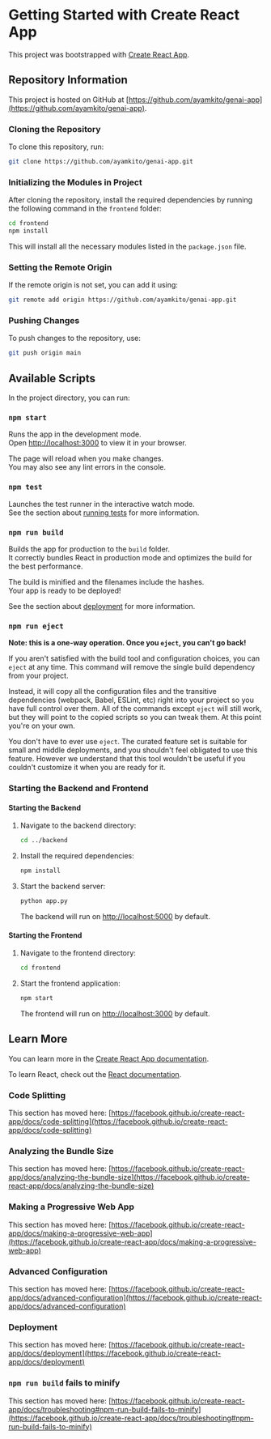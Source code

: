 # Getting Started with Create React App

This project was bootstrapped with [Create React App](https://github.com/facebook/create-react-app).

## Repository Information

This project is hosted on GitHub at [https://github.com/ayamkito/genai-app](https://github.com/ayamkito/genai-app).

### Cloning the Repository

To clone this repository, run:

```bash
git clone https://github.com/ayamkito/genai-app.git
```

### Initializing the Modules in Project

After cloning the repository, install the required dependencies by running the following command in the `frontend` folder:

```bash
cd frontend
npm install
```

This will install all the necessary modules listed in the `package.json` file.

### Setting the Remote Origin

If the remote origin is not set, you can add it using:

```bash
git remote add origin https://github.com/ayamkito/genai-app.git
```

### Pushing Changes

To push changes to the repository, use:

```bash
git push origin main
```

## Available Scripts

In the project directory, you can run:

### `npm start`

Runs the app in the development mode.\
Open [http://localhost:3000](http://localhost:3000) to view it in your browser.

The page will reload when you make changes.\
You may also see any lint errors in the console.

### `npm test`

Launches the test runner in the interactive watch mode.\
See the section about [running tests](https://facebook.github.io/create-react-app/docs/running-tests) for more information.

### `npm run build`

Builds the app for production to the `build` folder.\
It correctly bundles React in production mode and optimizes the build for the best performance.

The build is minified and the filenames include the hashes.\
Your app is ready to be deployed!

See the section about [deployment](https://facebook.github.io/create-react-app/docs/deployment) for more information.

### `npm run eject`

**Note: this is a one-way operation. Once you `eject`, you can't go back!**

If you aren't satisfied with the build tool and configuration choices, you can `eject` at any time. This command will remove the single build dependency from your project.

Instead, it will copy all the configuration files and the transitive dependencies (webpack, Babel, ESLint, etc) right into your project so you have full control over them. All of the commands except `eject` will still work, but they will point to the copied scripts so you can tweak them. At this point you're on your own.

You don't have to ever use `eject`. The curated feature set is suitable for small and middle deployments, and you shouldn't feel obligated to use this feature. However we understand that this tool wouldn't be useful if you couldn't customize it when you are ready for it.

### Starting the Backend and Frontend

#### Starting the Backend

1. Navigate to the backend directory:
   ```bash
   cd ../backend
   ```
2. Install the required dependencies:
   ```bash
   npm install
   ```
3. Start the backend server:
   ```bash
   python app.py
   ```
   The backend will run on [http://localhost:5000](http://localhost:5000) by default.

#### Starting the Frontend

1. Navigate to the frontend directory:
   ```bash
   cd frontend
   ```
2. Start the frontend application:
   ```bash
   npm start
   ```
   The frontend will run on [http://localhost:3000](http://localhost:3000) by default.

## Learn More

You can learn more in the [Create React App documentation](https://facebook.github.io/create-react-app/docs/getting-started).

To learn React, check out the [React documentation](https://reactjs.org/).

### Code Splitting

This section has moved here: [https://facebook.github.io/create-react-app/docs/code-splitting](https://facebook.github.io/create-react-app/docs/code-splitting)

### Analyzing the Bundle Size

This section has moved here: [https://facebook.github.io/create-react-app/docs/analyzing-the-bundle-size](https://facebook.github.io/create-react-app/docs/analyzing-the-bundle-size)

### Making a Progressive Web App

This section has moved here: [https://facebook.github.io/create-react-app/docs/making-a-progressive-web-app](https://facebook.github.io/create-react-app/docs/making-a-progressive-web-app)

### Advanced Configuration

This section has moved here: [https://facebook.github.io/create-react-app/docs/advanced-configuration](https://facebook.github.io/create-react-app/docs/advanced-configuration)

### Deployment

This section has moved here: [https://facebook.github.io/create-react-app/docs/deployment](https://facebook.github.io/create-react-app/docs/deployment)

### `npm run build` fails to minify

This section has moved here: [https://facebook.github.io/create-react-app/docs/troubleshooting#npm-run-build-fails-to-minify](https://facebook.github.io/create-react-app/docs/troubleshooting#npm-run-build-fails-to-minify)